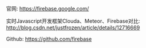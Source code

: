 官网: https://firebase.google.com/

实时Javascript开发框架Clouda、Meteor、Firebase对比: http://blog.csdn.net/justfrozen/article/details/12716669

Github: https://github.com/firebase